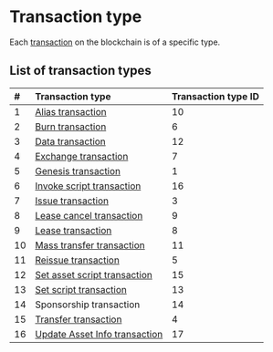 # Transaction type

Each [transaction](/en/blockchain/transaction) on the blockchain is of a specific type.

## List of transaction types

| # | Transaction type | Transaction type ID |
| :--- | :--- | :--- |
| 1 | [Alias transaction](/en/blockchain/transaction-type/alias-transaction) | 10 |
| 2 | [Burn transaction](/en/blockchain/transaction-type/burn-transaction)  | 6 |
| 3 | [Data transaction](/en/blockchain/transaction-type/data-transaction) | 12 |
| 4 | [Exchange transaction](/en/blockchain/transaction-type/exchange-transaction)  | 7 |
| 5 | [Genesis transaction](/en/blockchain/transaction-type/genesis-transaction)  | 1 |
| 6 | [Invoke script transaction](/en/blockchain/transaction-type/invoke-script-transaction) | 16 |
| 7 | [Issue transaction](/en/blockchain/transaction-type/issue-transaction)  | 3 |
| 8 | [Lease cancel transaction](/en/blockchain/transaction-type/lease-cancel-transaction)  | 9 |
| 9 | [Lease transaction](/en/blockchain/transaction-type/lease-transaction)  | 8 |
| 10 |[Mass transfer transaction](/en/blockchain/transaction-type/mass-transfer-transaction) | 11 |
| 11 | [Reissue transaction](/en/blockchain/transaction-type/reissue-transaction)  | 5 |
| 12 | [Set asset script transaction](/en/blockchain/transaction-type/set-asset-script-transaction) | 15 |
| 13 | [Set script transaction](/en/blockchain/transaction-type/set-script-transaction) | 13 |
| 14 | Sponsorship transaction | 14 |
| 15 | [Transfer transaction](/en/blockchain/transaction-type/transfer-transaction)  | 4 |
| 16 | [Update Asset Info transaction](/en/blockchain/transaction-type/update-asset-info-transaction)  | 17 |
